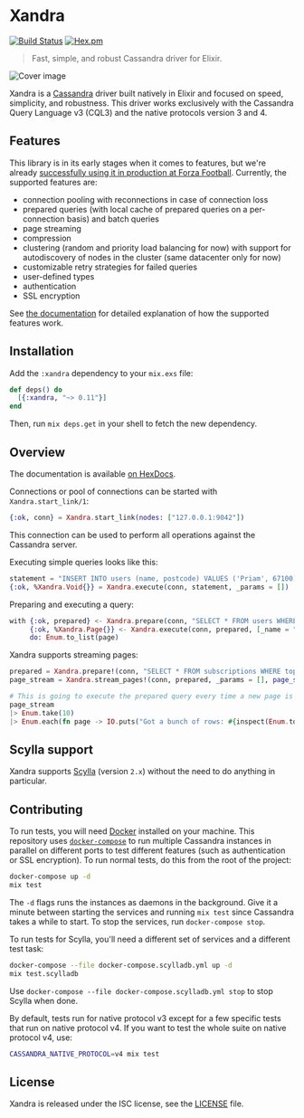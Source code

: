 # Xandra

[![Build Status](https://travis-ci.org/lexhide/xandra.svg?branch=master)](https://travis-ci.org/lexhide/xandra)
[![Hex.pm](https://img.shields.io/hexpm/v/xandra.svg)](https://hex.pm/packages/xandra)

> Fast, simple, and robust Cassandra driver for Elixir.

![Cover image](http://i.imgur.com/qtbgj00.jpg)

Xandra is a [Cassandra][cassandra] driver built natively in Elixir and focused on speed, simplicity, and robustness.
This driver works exclusively with the Cassandra Query Language v3 (CQL3) and the native protocols version 3 and 4.

## Features

This library is in its early stages when it comes to features, but we're already [successfully using it in production at Forza Football][production-use]. Currently, the supported features are:

  * connection pooling with reconnections in case of connection loss
  * prepared queries (with local cache of prepared queries on a per-connection basis) and batch queries
  * page streaming
  * compression
  * clustering (random and priority load balancing for now) with support for autodiscovery of nodes in the cluster (same datacenter only for now)
  * customizable retry strategies for failed queries
  * user-defined types
  * authentication
  * SSL encryption

See [the documentation][documentation] for detailed explanation of how the supported features work.

## Installation

Add the `:xandra` dependency to your `mix.exs` file:

```elixir
def deps() do
  [{:xandra, "~> 0.11"}]
end
```

Then, run `mix deps.get` in your shell to fetch the new dependency.

## Overview

The documentation is available [on HexDocs][documentation].

Connections or pool of connections can be started with `Xandra.start_link/1`:

```elixir
{:ok, conn} = Xandra.start_link(nodes: ["127.0.0.1:9042"])
```

This connection can be used to perform all operations against the Cassandra server.

Executing simple queries looks like this:

```elixir
statement = "INSERT INTO users (name, postcode) VALUES ('Priam', 67100)"
{:ok, %Xandra.Void{}} = Xandra.execute(conn, statement, _params = [])
```

Preparing and executing a query:

```elixir
with {:ok, prepared} <- Xandra.prepare(conn, "SELECT * FROM users WHERE name = ?"),
     {:ok, %Xandra.Page{}} <- Xandra.execute(conn, prepared, [_name = "Priam"]),
     do: Enum.to_list(page)
```

Xandra supports streaming pages:

```elixir
prepared = Xandra.prepare!(conn, "SELECT * FROM subscriptions WHERE topic = :topic")
page_stream = Xandra.stream_pages!(conn, prepared, _params = [], page_size: 1_000)

# This is going to execute the prepared query every time a new page is needed:
page_stream
|> Enum.take(10)
|> Enum.each(fn page -> IO.puts("Got a bunch of rows: #{inspect(Enum.to_list(page))}") end)
```

## Scylla support

Xandra supports [Scylla][scylladb] (version `2.x`) without the need to do anything in particular.

## Contributing

To run tests, you will need [Docker][docker] installed on your machine. This repository uses [`docker-compose`][docker-compose] to run multiple Cassandra instances in parallel on different ports to test different features (such as authentication or SSL encryption). To run normal tests, do this from the root of the project:

```bash
docker-compose up -d
mix test
```

The `-d` flags runs the instances as daemons in the background. Give it a minute between starting the services and running `mix test` since Cassandra takes a while to start. To stop the services, run `docker-compose stop`.

To run tests for Scylla, you'll need a different set of services and a different test task:

```bash
docker-compose --file docker-compose.scylladb.yml up -d
mix test.scylladb
```

Use `docker-compose --file docker-compose.scylladb.yml stop` to stop Scylla when done.

By default, tests run for native protocol v3 except for a few specific tests that run
on native protocol v4. If you want to test the whole suite on native protocol v4, use:

```bash
CASSANDRA_NATIVE_PROTOCOL=v4 mix test
```

## License

Xandra is released under the ISC license, see the [LICENSE](LICENSE) file.

[documentation]: https://hexdocs.pm/xandra
[cassandra]: http://cassandra.apache.org
[production-use]: http://tech.forzafootball.com/blog/the-pursuit-of-instant-pushes
[docker]: https://www.docker.com
[docker-compose]: https://docs.docker.com/compose/
[scylladb]: https://www.scylladb.com/
